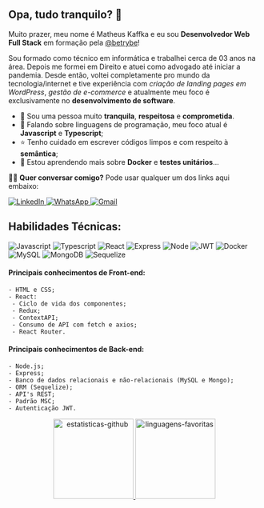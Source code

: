 ## Opa, tudo tranquilo? 👋 

Muito prazer, meu nome é Matheus Kaffka e eu sou **Desenvolvedor Web Full Stack** em formação pela [@betrybe](https://github.com/betrybe)!

Sou formado como técnico em informática e trabalhei cerca de 03 anos na área. Depois me formei em Direito e atuei como advogado até iniciar a pandemia. Desde então, voltei completamente pro mundo da tecnologia/internet e tive experiência com *criação de landing pages em WordPress*, *gestão de e-commerce* e atualmente meu foco é exclusivamente no **desenvolvimento de software**.

- 🤟 Sou uma pessoa muito **tranquila**, **respeitosa** e **comprometida**.
- 🔭 Falando sobre linguagens de programação, meu foco atual é **Javascript** e **Typescript**;
- ⭐ Tenho cuidado em escrever códigos limpos e com respeito à **semântica**;
- 🌱 Estou aprendendo mais sobre **Docker** e **testes unitários**...

🙋‍♂️ **Quer conversar comigo?** Pode usar qualquer um dos links aqui embaixo:

<a href="https://www.linkedin.com/in/matheus-kaffka/">
 <img alt="LinkedIn" src="https://img.shields.io/badge/LinkedIn-0077B5?style=for-the-badge&logo=linkedin&logoColor=white" />
</a>
<a href="https://wa.me/5555999552319">
 <img alt="WhatsApp" src="https://img.shields.io/badge/WhatsApp-25D366?style=for-the-badge&logo=whatsapp&logoColor=white" />
</a>
<a href="mailto:matheus.kaffka@gmail.com">
 <img alt="Gmail" src="https://img.shields.io/badge/Gmail-D14836?style=for-the-badge&logo=gmail&logoColor=white" />
</a>

## Habilidades Técnicas:
![Javascript](https://img.shields.io/badge/JavaScript-323330?style=for-the-badge&logo=javascript&logoColor=F7DF1E)
![Typescript](https://img.shields.io/badge/TypeScript-007ACC?style=for-the-badge&logo=typescript&logoColor=white)
![React](https://img.shields.io/badge/React-20232A?style=for-the-badge&logo=react&logoColor=61DAFB)
![Express](https://img.shields.io/badge/Express.js-000000?style=for-the-badge&logo=express&logoColor=white)
![Node](https://img.shields.io/badge/Node.js-339933?style=for-the-badge&logo=nodedotjs&logoColor=white)
![JWT](https://img.shields.io/badge/JWT-000000?style=for-the-badge&logo=JSON%20web%20tokens&logoColor=white)
![Docker](https://img.shields.io/badge/Docker-2CA5E0?style=for-the-badge&logo=docker&logoColor=white)
![MySQL](https://img.shields.io/badge/MySQL-005C84?style=for-the-badge&logo=mysql&logoColor=white)
![MongoDB](https://img.shields.io/badge/MongoDB-4EA94B?style=for-the-badge&logo=mongodb&logoColor=white)
![Sequelize](https://img.shields.io/badge/Sequelize-52B0E7?style=for-the-badge&logo=Sequelize&logoColor=white)

#### Principais conhecimentos de Front-end:
```
- HTML e CSS;
- React:
 - Ciclo de vida dos componentes;
 - Redux;
 - ContextAPI;
 - Consumo de API com fetch e axios;
 - React Router.
```
#### Principais conhecimentos de Back-end:
```
- Node.js;
- Express;
- Banco de dados relacionais e não-relacionais (MySQL e Mongo);
- ORM (Sequelize);
- API's REST;
- Padrão MSC;
- Autenticação JWT.
```
<div align="center">
  <a href="https://github.com/matkaf" />
  <img
       height="160em"
       alt="estatisticas-github"
       src="https://github-readme-stats.vercel.app/api?username=matkaf&show_icons=true&theme=dark&include_all_commits=true&count_private=true&hide_border=true&bg_color=0D1117&locale=pt-br"
  />
 <img
      height="160em"
      alt="linguagens-favoritas"
      src="https://github-readme-stats.vercel.app/api/top-langs/?username=matkaf&layout=compact&theme=dark&hide_border=true&bg_color=0D1117&locale=pt-br"
</div>
